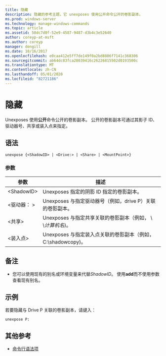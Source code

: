 ```yaml
---
title: 隐藏
description: 隐藏的参考主题，它 unexposes 使用公开命令公开的卷影副本。
ms.prod: windows-server
ms.technology: manage-windows-commands
ms.topic: article
ms.assetid: 58dc7d0f-52e9-4587-9487-d3b4c3e52640
author: coreyp-at-msft
ms.author: coreyp
manager: dongill
ms.date: 10/16/2017
ms.openlocfilehash: e0caa412e5ff7de149f0a2bd8806f7141c368306
ms.sourcegitcommit: ab64dc83fca28039416c26226815502d0193500c
ms.translationtype: MT
ms.contentlocale: zh-CN
ms.lasthandoff: 05/01/2020
ms.locfileid: "82721186"
---
```

# <a name="unexpose"></a>隐藏

Unexposes 使用**公开**命令公开的卷影副本。 公开的卷影副本可通过其影子 ID、驱动器号、共享或装入点来指定。



## <a name="syntax"></a>语法

```
unexpose {<ShadowID> | <Drive:> | <Share> | <MountPoint>}
```

### <a name="parameters"></a>参数

|参数|描述|
|---------|-----------|
|\<ShadowID>|Unexposes 指定的阴影 ID 指定的卷影副本。|
|\<驱动器： >|Unexposes 与指定驱动器号（例如，drive P）关联的卷影副本。|
|\<共享>|Unexposes 与指定共享关联的卷影副本（例如， \\ \\*计算机名*\)。|
|\<装入点>|Unexposes 与指定装入点关联的卷影副本（例如，C:\shadowcopy\)。|

## <a name="remarks"></a>备注

-   您可以使用现有的别名或环境变量来代替*ShadowID*。 使用**add**而不使用参数查看现有别名。

## <a name="examples"></a>示例

若要隐藏与 Drive P 关联的卷影副本，请键入：
```
unexpose P:
```

## <a name="additional-references"></a>其他参考

- [命令行语法项](command-line-syntax-key.md)